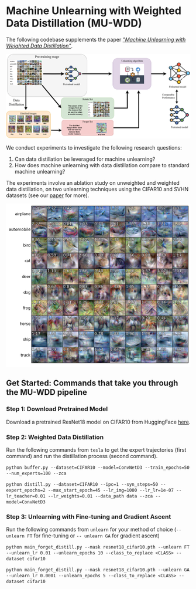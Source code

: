 # Machine Unlearning with Weighted Data Distillation (MU-WDD)

The following codebase supplements the paper [*"Machine Unlearning with Weighted Data Distillation"*](https://www.overleaf.com/read/mwtdcjkzbqcy#7066cf).

![MU with WDD Pipeline](pipeline.png)

We conduct experiments to investigate the following research questions:
1. Can data distillation be leveraged for machine unlearning?
2. How does machine unlearning with data distillation compare to standard machine unlearning?

The experiments involve an ablation study on unweighted and weighted data distillation, on two unlearning techniques using the CIFAR10 and SVHN datasets (see our [paper](https://www.overleaf.com/read/mwtdcjkzbqcy#7066cf) for more). 

![WDD Output](wdd_output.png)

## Get Started: Commands that take you through the MU-WDD pipeline

### Step 1: Download Pretrained Model 
Download a pretrained ResNet18 model on CIFAR10 from HuggingFace [here](https://huggingface.co/edadaltocg/resnet18_cifar10). 

### Step 2: Weighted Data Distillation
Run the following commands from `tesla` to get the expert trajectories (first command) and run the distillation process (second command). 

```shell
python buffer.py --dataset=CIFAR10 --model=ConvNetD3 --train_epochs=50 --num_experts=100 --zca
```
```shell
python distill.py --dataset=CIFAR10 --ipc=1 --syn_steps=50 --expert_epochs=2 --max_start_epoch=45 --lr_img=1000 --lr_lr=1e-07 --lr_teacher=0.01 --lr_weights=0.01 --data_path data --zca --model=ConvNetD3
```

### Step 3: Unlearning with Fine-tuning and Gradient Ascent
Run the following commands from `unlearn` for your method of choice (`-- unlearn FT` for fine-tuning or `-- unlearn GA` for gradient ascent)

```shell
python main_forget_distill.py --mask resnet18_cifar10.pth --unlearn FT --unlearn_lr 0.01 --unlearn_epochs 10 --class_to_replace <CLASS> --dataset cifar10
```

```shell
python main_forget_distill.py --mask resnet18_cifar10.pth --unlearn GA --unlearn_lr 0.0001 --unlearn_epochs 5 --class_to_replace <CLASS> --dataset cifar10
```
